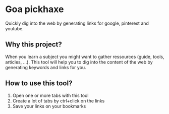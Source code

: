 # Goa pickhaxe
Quickly dig into the web by generating links for google, pinterest and youtube.

## Why this project?
When you learn a subject you might want to gather ressources (guide, tools, articles, ...). 
This tool will help you to dig into the content of the web by generating keywords and links for you.

## How to use this tool?
1. Open one or more tabs with this tool
2. Create a lot of tabs by ctrl+click on the links
3. Save your links on your bookmarks
